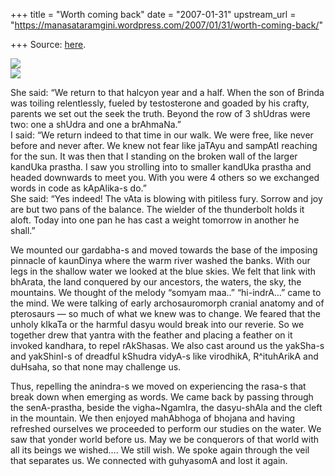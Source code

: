 +++
title = "Worth coming back"
date = "2007-01-31"
upstream_url = "https://manasataramgini.wordpress.com/2007/01/31/worth-coming-back/"

+++
Source: [here](https://manasataramgini.wordpress.com/2007/01/31/worth-coming-back/).

[![](https://i0.wp.com/bp0.blogger.com/_ZhvcTTaaD_4/RcGNNGQtsJI/AAAAAAAAACg/ng7ZELJO_KQ/s320/sahasrara.png)](http://bp0.blogger.com/_ZhvcTTaaD_4/RcGNNGQtsJI/AAAAAAAAACg/ng7ZELJO_KQ/s320/sahasrara.png)  
[![](https://i2.wp.com/bp3.blogger.com/_ZhvcTTaaD_4/RcGPA2QtsLI/AAAAAAAAACw/pNHOltntt8A/s320/sahasrara_green.png)](http://bp3.blogger.com/_ZhvcTTaaD_4/RcGPA2QtsLI/AAAAAAAAACw/pNHOltntt8A/s320/sahasrara_green.png)

She said: “We return to that halcyon year and a half. When the son of Brinda was toiling relentlessly, fueled by testosterone and goaded by his crafty, parents we set out the seek the truth. Beyond the row of 3 shUdras were two: one a shUdra and one a brAhmaNa.”  
I said: “We return indeed to that time in our walk. We were free, like never before and never after. We knew not fear like jaTAyu and sampAtI reaching for the sun. It was then that I standing on the broken wall of the larger kandUka prastha. I saw you strolling into to smaller kandUka prastha and headed downwards to meet you. With you were 4 others so we exchanged words in code as kApAlika-s do.”  
She said: “Yes indeed! The vAta is blowing with pitiless fury. Sorrow and joy are but two pans of the balance. The wielder of the thunderbolt holds it aloft. Today into one pan he has cast a weight tomorrow in another he shall.”

We mounted our gardabha-s and moved towards the base of the imposing pinnacle of kaunDinya where the warm river washed the banks. With our legs in the shallow water we looked at the blue skies. We felt that link with bhArata, the land conquered by our ancestors, the waters, the sky, the mountains. We thought of the melody “somyam maa..” “hi-indrA…” came to the mind. We were talking of early archosauromorph cranial anatomy and of pterosaurs — so much of what we knew was to change. We feared that the unholy kIkaTa or the harmful dasyu would break into our reverie. So we together drew that yantra with the feather and placing a feather on it invoked kandhara, to repel rAkShasas. We also cast around us the yakSha-s and yakShinI-s of dreadful kShudra vidyA-s like virodhikA, R^ituhArikA and duHsaha, so that none may challenge us.

Thus, repelling the anindra-s we moved on experiencing the rasa-s that break down when emerging as words. We came back by passing through the senA-prastha, beside the vigha\~NgamIra, the dasyu-shAla and the cleft in the mountain. We then enjoyed mahAbhoga of bhojana and having refreshed ourselves we proceeded to perform our studies on the water. We saw that yonder world before us. May we be conquerors of that world with all its beings we wished…. We still wish. We spoke again through the veil that separates us. We connected with guhyasomA and lost it again.

